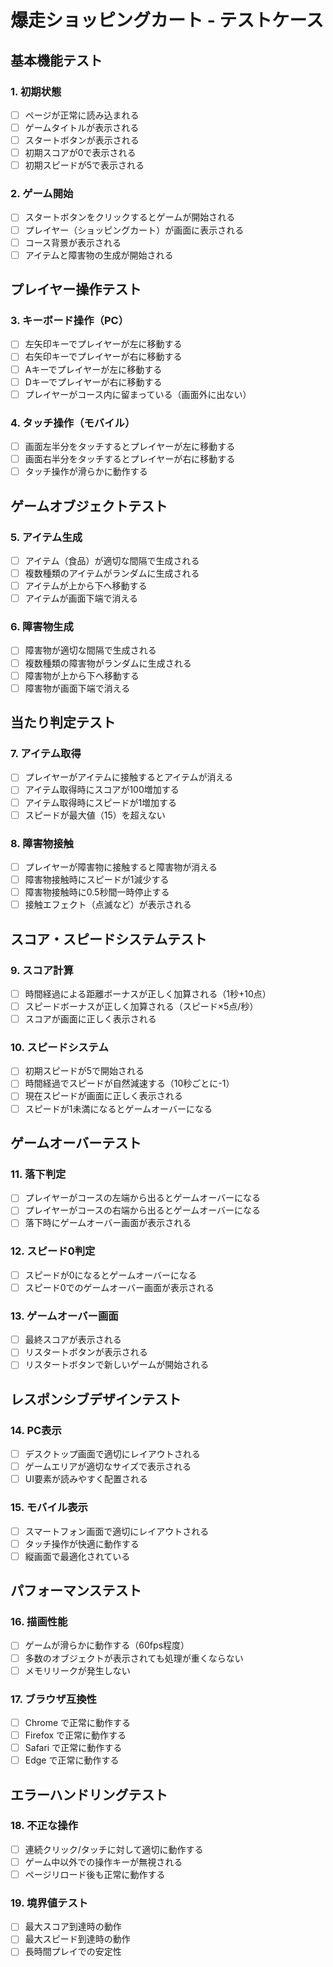 # 爆走ショッピングカート - テストケース

## 基本機能テスト

### 1. 初期状態
- [ ] ページが正常に読み込まれる
- [ ] ゲームタイトルが表示される
- [ ] スタートボタンが表示される
- [ ] 初期スコアが0で表示される
- [ ] 初期スピードが5で表示される

### 2. ゲーム開始
- [ ] スタートボタンをクリックするとゲームが開始される
- [ ] プレイヤー（ショッピングカート）が画面に表示される
- [ ] コース背景が表示される
- [ ] アイテムと障害物の生成が開始される

## プレイヤー操作テスト

### 3. キーボード操作（PC）
- [ ] 左矢印キーでプレイヤーが左に移動する
- [ ] 右矢印キーでプレイヤーが右に移動する
- [ ] Aキーでプレイヤーが左に移動する
- [ ] Dキーでプレイヤーが右に移動する
- [ ] プレイヤーがコース内に留まっている（画面外に出ない）

### 4. タッチ操作（モバイル）
- [ ] 画面左半分をタッチするとプレイヤーが左に移動する
- [ ] 画面右半分をタッチするとプレイヤーが右に移動する
- [ ] タッチ操作が滑らかに動作する

## ゲームオブジェクトテスト

### 5. アイテム生成
- [ ] アイテム（食品）が適切な間隔で生成される
- [ ] 複数種類のアイテムがランダムに生成される
- [ ] アイテムが上から下へ移動する
- [ ] アイテムが画面下端で消える

### 6. 障害物生成
- [ ] 障害物が適切な間隔で生成される
- [ ] 複数種類の障害物がランダムに生成される
- [ ] 障害物が上から下へ移動する
- [ ] 障害物が画面下端で消える

## 当たり判定テスト

### 7. アイテム取得
- [ ] プレイヤーがアイテムに接触するとアイテムが消える
- [ ] アイテム取得時にスコアが100増加する
- [ ] アイテム取得時にスピードが1増加する
- [ ] スピードが最大値（15）を超えない

### 8. 障害物接触
- [ ] プレイヤーが障害物に接触すると障害物が消える
- [ ] 障害物接触時にスピードが1減少する
- [ ] 障害物接触時に0.5秒間一時停止する
- [ ] 接触エフェクト（点滅など）が表示される

## スコア・スピードシステムテスト

### 9. スコア計算
- [ ] 時間経過による距離ボーナスが正しく加算される（1秒+10点）
- [ ] スピードボーナスが正しく加算される（スピード×5点/秒）
- [ ] スコアが画面に正しく表示される

### 10. スピードシステム
- [ ] 初期スピードが5で開始される
- [ ] 時間経過でスピードが自然減速する（10秒ごとに-1）
- [ ] 現在スピードが画面に正しく表示される
- [ ] スピードが1未満になるとゲームオーバーになる

## ゲームオーバーテスト

### 11. 落下判定
- [ ] プレイヤーがコースの左端から出るとゲームオーバーになる
- [ ] プレイヤーがコースの右端から出るとゲームオーバーになる
- [ ] 落下時にゲームオーバー画面が表示される

### 12. スピード0判定
- [ ] スピードが0になるとゲームオーバーになる
- [ ] スピード0でのゲームオーバー画面が表示される

### 13. ゲームオーバー画面
- [ ] 最終スコアが表示される
- [ ] リスタートボタンが表示される
- [ ] リスタートボタンで新しいゲームが開始される

## レスポンシブデザインテスト

### 14. PC表示
- [ ] デスクトップ画面で適切にレイアウトされる
- [ ] ゲームエリアが適切なサイズで表示される
- [ ] UI要素が読みやすく配置される

### 15. モバイル表示
- [ ] スマートフォン画面で適切にレイアウトされる
- [ ] タッチ操作が快適に動作する
- [ ] 縦画面で最適化されている

## パフォーマンステスト

### 16. 描画性能
- [ ] ゲームが滑らかに動作する（60fps程度）
- [ ] 多数のオブジェクトが表示されても処理が重くならない
- [ ] メモリリークが発生しない

### 17. ブラウザ互換性
- [ ] Chrome で正常に動作する
- [ ] Firefox で正常に動作する
- [ ] Safari で正常に動作する
- [ ] Edge で正常に動作する

## エラーハンドリングテスト

### 18. 不正な操作
- [ ] 連続クリック/タッチに対して適切に動作する
- [ ] ゲーム中以外での操作キーが無視される
- [ ] ページリロード後も正常に動作する

### 19. 境界値テスト
- [ ] 最大スコア到達時の動作
- [ ] 最大スピード到達時の動作
- [ ] 長時間プレイでの安定性